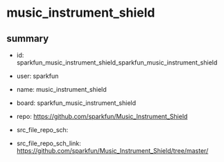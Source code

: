 # music_instrument_shield
 
## summary 
* id: sparkfun_music_instrument_shield_sparkfun_music_instrument_shield
* user: sparkfun
* name: music_instrument_shield
* board: sparkfun_music_instrument_shield
* repo: https://github.com/sparkfun/Music_Instrument_Shield



* src_file_repo_sch: 
* src_file_repo_sch_link: https://github.com/sparkfun/Music_Instrument_Shield/tree/master/




